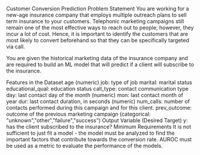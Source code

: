 Customer Conversion Prediction
Problem Statement
You are working for a new-age insurance company that employs multiple outreach plans to sell term insurance to your customers. Telephonic marketing campaigns still remain one of the most effective ways to reach out to people; however, they incur a lot of cost. Hence, it is important to identify the customers that are most likely to convert beforehand so that they can be specifically targeted via call.

You are given the historical marketing data of the insurance company and are required to build an ML model that will predict if a client will subscribe to the insurance.

Features in the Dataset
age (numeric)
job: type of job
marital: marital status
educational_qual: education status
call_type: contact communication type
day: last contact day of the month (numeric)
mon: last contact month of year
dur: last contact duration, in seconds (numeric)
num_calls: number of contacts performed during this campaign and for this client.
prev_outcome: outcome of the previous marketing campaign (categorical: "unknown","other","failure","success")
Output Variable (Desired Target)
y: has the client subscribed to the insurance?
Minimum Requirements
It is not sufficient to just fit a model - the model must be analyzed to find the important factors that contribute towards the conversion rate. AUROC must be used as a metric to evaluate the performance of the models.
